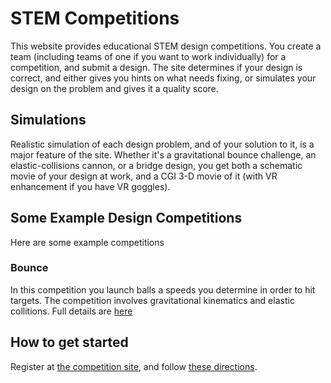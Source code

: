 # STEM Competitions

This website provides educational STEM design competitions.  You create a team (including teams of one if you want to work individually) for a competition, and submit a design.  The site determines if your design is correct, and either
gives you hints on what needs fixing, or simulates your design on the problem
and gives it a quality score.

## Simulations

Realistic simulation of each design problem, and of your solution to it, is a
major feature of the site.  Whether it's a gravitational bounce challenge, an elastic-collisions cannon, or a bridge design, you get both a schematic movie
of your design at work, and a CGI 3-D movie of it (with VR enhancement if you
have VR goggles).

## Some Example Design Competitions
Here are some example competitions

### Bounce
In this competition you launch balls a speeds you determine in order to hit targets.  The competition involves gravitational kinematics and elastic collitions.  Full details are [here](Cmps/Bounce/Instructions.html)

## How to get started

Register at [the competition site](http://www.softwareinventions.com/PhysicsCompetition), and follow [these directions](Instructions.html).